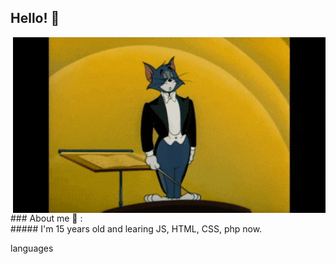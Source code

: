 ## Hello! 👋
<div>
<img hight="400" width="500" alt="GIF" align="right" src="hello.gif">
</div>
<br/>
<br/>
<div>
### About me 💬 :
<br/>
##### I'm 15 years old and learing JS, HTML, CSS, php now.

languages 
</div>


